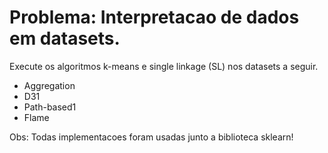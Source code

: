 # Problema: Interpretacao de dados em datasets.

Execute os algoritmos k-means e single linkage (SL) nos datasets a seguir.
- Aggregation
- D31
- Path-based1
- Flame

Obs: Todas implementacoes foram usadas junto a biblioteca sklearn!







